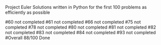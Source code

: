 Project Euler
 Solutions written in Python for the first 100 problems as efficiently as possible

#60 not completed
#61 not completed
#66 not completed
#75 not completed
#78 not completed
#80 not completed
#81 not completed
#82 not completed
#83 not completed
#84 not completed
#93 not completed
#Overall 88/100 Done
